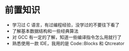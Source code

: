# 前置知识

- 学习过 C 语言，有过编程经验，没学过的不要往下看了
- 了解基本数据结构和一些经典算法
- 对 GCC 有一定的了解，知道一些编译指令怎么用就行了
- 熟悉使用一款 IDE，我用的是 Code::Blocks 和 Qtcreator